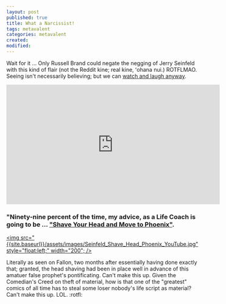 ```yaml
---
layout: post
published: true
title: What a Narcissist!
tags: metavalent
categories: metavalent
created: 
modified:
---
```


Wait for it ... Only Russell Brand could negate the negging of Jerry Seinfeld with this kind of flair (not the Reddit kine; real kine, ʻohana nui.) ROTFLMAO. Seeing isn't necessarily believing; but we can [watch and laugh anyway](https://youtu.be/xhEfbdM2Ufc).

<div class="embed-container"><iframe width="560" height="315" src="https://youtu.be/xhEfbdM2Ufc" title="YouTube video player" frameborder="0" allow="accelerometer; autoplay; clipboard-write; encrypted-media; gyroscope; picture-in-picture" allowfullscreen></iframe></div>

### "Ninety-nine percent of the time, my advice, as a Life Coach is going to be ... ["Shave Your Head and Move to Phoenix"](https://youtu.be/xhEfbdM2Ufc).

<a href="https://youtu.be/BlJXdnKyfgE"><img src="{{site.baseurl}}/assets/images/Seinfeld_Shave_Head_Phoenix_YouTube.jpg" style="float:left;" width="200"; /></a>

Literally as seen on Fallon, two months after essentially having done exactly that; granted, the head shaving had been in place well in advance of this amatuer false prophet's pontificating. Can't make this up. Given the Comedian's Creed on theft of material, how is that one of the "greatest" comics of all time has to steal some loser nobody's life script as material? Can't make this up. LOL. :rotfl:
